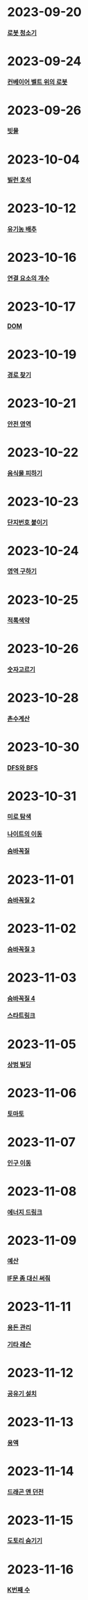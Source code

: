 # 2023-09-20
#### [로봇 청소기](https://www.acmicpc.net/problem/14503)

# 2023-09-24
#### [컨베이어 벨트 위의 로봇](https://www.acmicpc.net/problem/20055)

# 2023-09-26
#### [빗물](https://www.acmicpc.net/problem/14719)

# 2023-10-04
#### [빌런 호석](https://www.acmicpc.net/problem/22251)

# 2023-10-12
#### [유기농 배추](https://www.acmicpc.net/problem/1012)

# 2023-10-16
#### [연결 요소의 개수](https://www.acmicpc.net/problem/11724)

# 2023-10-17
#### [DOM](https://www.acmicpc.net/problem/10552)

# 2023-10-19
#### [경로 찾기](https://www.acmicpc.net/problem/11403)

# 2023-10-21
#### [안전 영역](https://www.acmicpc.net/problem/2468)

# 2023-10-22
#### [음식물 피하기](https://www.acmicpc.net/problem/1743)

# 2023-10-23
#### [단지번호 붙이기](https://www.acmicpc.net/problem/2667)

# 2023-10-24
#### [영역 구하기](https://www.acmicpc.net/problem/2583)

# 2023-10-25
#### [적록색약](https://www.acmicpc.net/problem/10026)

# 2023-10-26
#### [숫자고르기](https://www.acmicpc.net/problem/2668)

# 2023-10-28
#### [촌수계산](https://www.acmicpc.net/problem/2644)

# 2023-10-30
#### [DFS와 BFS](https://www.acmicpc.net/problem/1260)

# 2023-10-31
#### [미로 탐색](https://www.acmicpc.net/problem/2178)
#### [나이트의 이동](https://www.acmicpc.net/problem/7562)
#### [숨바꼭질](https://www.acmicpc.net/problem/1697)

# 2023-11-01
#### [숨바꼭질 2](https://www.acmicpc.net/problem/12851)

# 2023-11-02
#### [숨바꼭질 3](https://www.acmicpc.net/problem/13549)

# 2023-11-03
#### [숨바꼭질 4](https://www.acmicpc.net/problem/13913)
#### [스타트링크](https://www.acmicpc.net/problem/5014)

# 2023-11-05
#### [상범 빌딩](https://www.acmicpc.net/problem/6593)

# 2023-11-06
#### [토마토](https://www.acmicpc.net/problem/7576)

# 2023-11-07
#### [인구 이동](https://www.acmicpc.net/problem/16234)

# 2023-11-08
#### [에너지 드링크](https://www.acmicpc.net/problem/20115)

# 2023-11-09
#### [예산](https://www.acmicpc.net/problem/2512)
#### [IF문 좀 대신 써줘](https://www.acmicpc.net/problem/19637)

# 2023-11-11
#### [용돈 관리](https://www.acmicpc.net/problem/6236)
#### [기타 레슨](https://www.acmicpc.net/problem/2343)

# 2023-11-12
#### [공유기 설치](https://www.acmicpc.net/problem/2110)

# 2023-11-13
#### [용액](https://www.acmicpc.net/problem/2467)

# 2023-11-14
#### [드래곤 앤 던전](https://www.acmicpc.net/problem/16434)

# 2023-11-15
#### [도토리 숨기기](https://www.acmicpc.net/problem/15732)

# 2023-11-16
#### [K번째 수](https://www.acmicpc.net/problem/1300)
